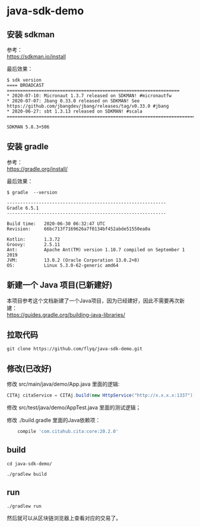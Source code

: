 # java-sdk-demo

## 安装 sdkman
参考：  
https://sdkman.io/install

最后效果：
```shell
$ sdk version
==== BROADCAST =================================================================
* 2020-07-10: Micronaut 1.3.7 released on SDKMAN! #micronautfw
* 2020-07-07: Jbang 0.33.0 released on SDKMAN! See https://github.com/jbangdev/jbang/releases/tag/v0.33.0 #jbang
* 2020-06-27: sbt 1.3.13 released on SDKMAN! #scala
================================================================================

SDKMAN 5.8.3+506
```

## 安装 gradle
参考：  
https://gradle.org/install/

最后效果：   
```shell
$ gradle  --version

------------------------------------------------------------
Gradle 6.5.1
------------------------------------------------------------

Build time:   2020-06-30 06:32:47 UTC
Revision:     66bc713f7169626a7f0134bf452abde51550ea0a

Kotlin:       1.3.72
Groovy:       2.5.11
Ant:          Apache Ant(TM) version 1.10.7 compiled on September 1 2019
JVM:          13.0.2 (Oracle Corporation 13.0.2+8)
OS:           Linux 5.3.0-62-generic amd64
```
## 新建一个 Java 项目(已新建好)
本项目参考这个文档新建了一个Java项目，因为已经建好，因此不需要再次新建：  
https://guides.gradle.org/building-java-libraries/


## 拉取代码
```shell
git clone https://github.com/flyq/java-sdk-demo.git
```

## 修改(已改好)
修改 src/main/java/demo/App.java 里面的逻辑:   
```java
CITAj citaService = CITAj.build(new HttpService("http://x.x.x.x:1337")); 		// http://x.x.x.x:1337 需要改为节点的RPC接口或者缓存服务器接口
```

修改 src/test/java/demo/AppTest.java 里面的测试逻辑；

修改 ./build.gradle 里面的Java依赖项：
```gradle
    compile 'com.citahub.cita:core:20.2.0'
```

## build
```shell
cd java-sdk-demo/

./gradlew build
```

## run
```shell
./gradlew run
```

然后就可以从区块链浏览器上查看对应的交易了。
